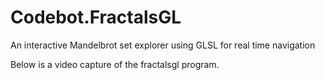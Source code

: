 # Codebot.FractalsGL

An interactive Mandelbrot set explorer using GLSL for real time navigation

Below is a video capture of the fractalsgl program.
